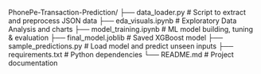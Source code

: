 PhonePe-Transaction-Prediction/
├── data_loader.py # Script to extract and preprocess JSON data
├── eda_visuals.ipynb # Exploratory Data Analysis and charts
├── model_training.ipynb # ML model building, tuning & evaluation
├── final_model.joblib # Saved XGBoost model
├── sample_predictions.py # Load model and predict unseen inputs
├── requirements.txt # Python dependencies
└── README.md # Project documentation

